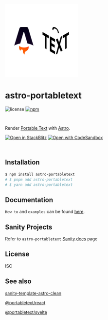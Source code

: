 <div>
  <img src="https://github.com/theisel/astro-portabletext/raw/main/logo.svg" width="240" alt="astro-portabletext logo">
</div>

# astro-portabletext

![license](https://img.shields.io/npm/l/astro-portabletext?style=flat-square)
[![npm](https://img.shields.io/npm/v/astro-portabletext?style=flat-square)](https://www.npmjs.com/package/astro-portabletext)

&nbsp;

Render [Portable Text](https://portabletext.org/) with [Astro](https://astro.build/).

[![Open in StackBlitz](https://developer.stackblitz.com/img/open_in_stackblitz.svg)](https://stackblitz.com/github/theisel/astro-portabletext/tree/main/demo)
[![Open with CodeSandbox](https://assets.codesandbox.io/github/button-edit-lime.svg)](https://codesandbox.io/p/sandbox/github/theisel/astro-portabletext/tree/main/demo)

&nbsp;

## Installation

```bash
$ npm install astro-portabletext
# $ pnpm add astro-portabletext
# $ yarn add astro-portabletext
```

## Documentation

`How to` and `examples` can be found [here](astro-portabletext/README.md "astro-portabletext documentation").


## Sanity Projects
Refer to `astro-portabletext` [Sanity docs](docs/sanity.md)  page

## License

ISC

## See also
[sanity-template-astro-clean](https://github.com/sanity-io/sanity-template-astro-clean)

[@portabletext/react](https://github.com/portabletext/react-portabletext)

[@portabletext/svelte](https://github.com/portabletext/svelte-portabletext)
